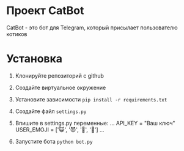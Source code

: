 # Проект CatBot

CatBot - это бот для Telegram, который присылает пользователю котиков

# Установка

1. Клонируйте репозиторий с github
2. Создайте виртуальное окружение
3. Установите зависимости `pip install -r requirements.txt`
4. Создайте файл `settings.py`
5. Впишите в settings.py переменные:
...
API_KEY = "Ваш ключ"
USER_EMOJI = [':smiley_cat:', ':smiling_imp:', ':panda_face:', ':dog:']
...

6. Запустите бота `python bot.py`